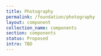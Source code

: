 ```yaml
---
title: Photography
permalink: /foundation/photography
layout: component
collection_name: components
section: components
status: Proposed
intro: TBD
---
```


